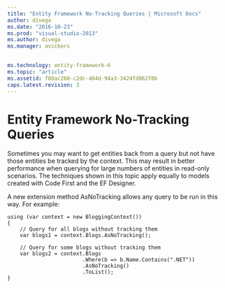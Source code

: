```yaml
---
title: "Entity Framework No-Tracking Queries | Microsoft Docs"
author: divega
ms.date: "2016-10-23"
ms.prod: "visual-studio-2013"
ms.author: divega
ms.manager: avickers
 

ms.technology: entity-framework-6
ms.topic: "article"
ms.assetid: f80ac260-c2dc-484d-94a3-3424fd862f8b
caps.latest.revision: 3
---
```

# Entity Framework No-Tracking Queries
Sometimes you may want to get entities back from a query but not have those entities be tracked by the context. This may result in better performance when querying for large numbers of entities in read-only scenarios. The techniques shown in this topic apply equally to models created with Code First and the EF Designer.  
  
A new extension method AsNoTracking allows any query to be run in this way. For example:  
  
```  
using (var context = new BloggingContext()) 
{ 
    // Query for all blogs without tracking them 
    var blogs1 = context.Blogs.AsNoTracking(); 
 
    // Query for some blogs without tracking them 
    var blogs2 = context.Blogs 
                        .Where(b => b.Name.Contains(".NET")) 
                        .AsNoTracking() 
                        .ToList(); 
}
```  
  